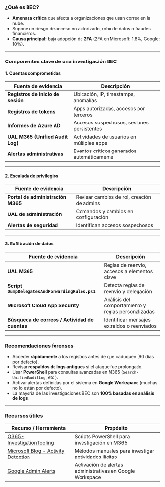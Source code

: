 ### ¿Qué es BEC?

- **Amenaza crítica** que afecta a organizaciones que usan correo en la nube.
- Supone un riesgo de acceso no autorizado, robo de datos o fraudes financieros.
- **Causa principal:** baja adopción de **2FA** (2FA en Microsoft: 1.8%, Google: 10%).

---

### Componentes clave de una investigación BEC

#### 1. Cuentas comprometidas

|Fuente de evidencia|Descripción|
|---|---|
|**Registros de inicio de sesión**|Ubicación, IP, timestamps, anomalías|
|**Registros de tokens**|Apps autorizadas, accesos por terceros|
|**Informes de Azure AD**|Accesos sospechosos, sesiones persistentes|
|**UAL M365 (Unified Audit Log)**|Actividades de usuarios en múltiples apps|
|**Alertas administrativas**|Eventos críticos generados automáticamente|

---

#### 2. Escalada de privilegios

|Fuente de evidencia|Descripción|
|---|---|
|**Portal de administración M365**|Revisar cambios de rol, creación de admins|
|**UAL de administración**|Comandos y cambios en configuración|
|**Alertas de seguridad**|Identifican accesos sospechosos|

---

#### 3. Exfiltración de datos

|Fuente de evidencia|Descripción|
|---|---|
|**UAL M365**|Reglas de reenvío, accesos a elementos clave|
|**Script `DumpDelegatesAndForwardingRules.ps1`**|Detecta reglas de reenvío y delegación|
|**Microsoft Cloud App Security**|Análisis del comportamiento y reglas personalizadas|
|**Búsqueda de correos / Actividad de cuentas**|Identificar mensajes extraídos o reenviados|

---

### Recomendaciones forenses

- Acceder **rápidamente** a los registros antes de que caduquen (90 días por defecto).
- Revisar **respaldos de logs antiguos** si el ataque fue prolongado.
- Usar **PowerShell** para consultas avanzadas en M365 (`Search-UnifiedAuditLog`, etc.).
- Activar alertas definidas por el sistema en **Google Workspace** (muchas no lo están por defecto).
- La mayoría de las investigaciones BEC son **100% basadas en análisis de logs**.

---

### Recursos útiles

| Recurso / Herramienta                                                                                                                                   | Propósito                                                 |
| ------------------------------------------------------------------------------------------------------------------------------------------------------- | --------------------------------------------------------- |
| [O365-InvestigationTooling](https://github.com/OfficeDev/O365-InvestigationTooling)                                                                     | Scripts PowerShell para investigación en M365             |
| [Microsoft Blog - Activity Detection](https://learn.microsoft.com/es-es/archive/blogs/office365security/finding-illicit-activity-the-old-fashioned-way) | Métodos manuales para investigar actividades ilícitas     |
| [Google Admin Alerts](https://support.google.com/a/answer/3230421?hl=en)                                                                                | Activación de alertas administrativas en Google Workspace |
